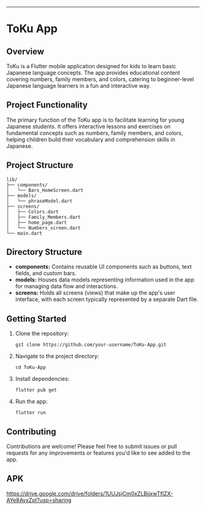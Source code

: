 
---

# ToKu App

## Overview

ToKu is a Flutter mobile application designed for kids to learn basic Japanese language concepts. The app provides educational content covering numbers, family members, and colors, catering to beginner-level Japanese language learners in a fun and interactive way.

## Project Functionality

The primary function of the ToKu app is to facilitate learning for young Japanese students. It offers interactive lessons and exercises on fundamental concepts such as numbers, family members, and colors, helping children build their vocabulary and comprehension skills in Japanese.

## Project Structure

```
lib/
├── components/
│   └── Bars_HomeScreen.dart
├── models/
│   └── phraseModel.dart
├── screens/
│   ├── Colors.dart
│   ├── Family_Members.dart
│   ├── home_page.dart
│   └── Numbers_screen.dart
└── main.dart
```

## Directory Structure

- **components:** Contains reusable UI components such as buttons, text fields, and custom bars.
- **models:** Houses data models representing information used in the app for managing data flow and interactions.
- **screens:** Holds all screens (views) that make up the app's user interface, with each screen typically represented by a separate Dart file.

## Getting Started

1. Clone the repository:

   ```
   git clone https://github.com/your-username/ToKu-App.git
   ```

2. Navigate to the project directory:

   ```
   cd ToKu-App
   ```

3. Install dependencies:

   ```
   flutter pub get
   ```

4. Run the app:

   ```
   flutter run
   ```

## Contributing

Contributions are welcome! Please feel free to submit issues or pull requests for any improvements or features you'd like to see added to the app.

## APK

https://drive.google.com/drive/folders/1UUJsjCm0xZLBjjxwTfIZX-AYe8AvxZpI?usp=sharing
